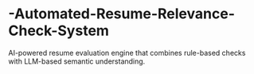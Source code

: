# -Automated-Resume-Relevance-Check-System
AI-powered resume evaluation engine that combines rule-based checks with LLM-based semantic understanding.

